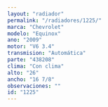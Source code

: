 ```yaml
---
layout: "radiador"
permalink: "/radiadores/1225/"
marca: "Chevrolet"
modelo: "Equinox"
ano: "2009"
motor: "V6 3.4"
transmision: "Automática"
parte: "438208"
clima: "Con clima"
alto: "26"
ancho: "16 7/8"
observaciones: ""
id: "1225"
---
```


